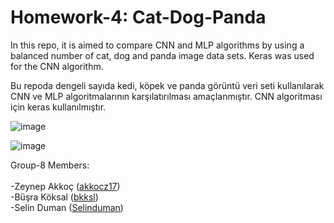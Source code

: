 # Homework-4: **Cat-Dog-Panda**

In this repo, it is aimed to compare CNN and MLP algorithms by using a balanced number of cat, dog and panda image data sets. Keras was used for the CNN algorithm.

Bu repoda dengeli sayıda kedi, köpek ve panda görüntü veri seti kullanılarak CNN ve MLP algoritmalarının karşılatırılması amaçlanmıştır. CNN algoritması için keras kullanılmıştır.

![image](https://user-images.githubusercontent.com/88335393/183492636-7bcfb98a-0bf0-4109-9927-44872f9f3f0b.png)




![image](https://user-images.githubusercontent.com/88335393/183492784-9a26bd4f-6a09-47cb-a72a-ed73d0f76b51.png)



Group-8 Members: <br><br>
-Zeynep Akkoç (<a href="https://github.com/akkocz17" target="_blank">akkocz17</a>) <br>
-Büşra Köksal (<a href="https://github.com/bkksl" target="_blank">bkksl</a>) <br>
-Selin Duman  (<a href="https://github.com/Selinduman" target="_blank">Selinduman</a>) <br>
